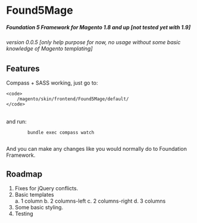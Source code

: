 # Found5Mage
##### Foundation 5 Framework for Magento 1.8 and up [not tested yet with 1.9]
###### version 0.0.5 [only help purpose for now, no usage without some basic knowledge of Magento templating]

## Features
Compass + SASS working, just go to:

	<code>
		/magento/skin/frontend/Found5Mage/default/
	</code>
<br>
and run:<br>
	<code>
		bundle exec compass watch
	</code>

And you can make any changes like you would normally do to Foundation Framework. 

## Roadmap

1. Fixes for jQuery conflicts. 
2. Basic templates<br>
	a. 1 column
	b. 2 columns-left
	c. 2 columns-right
	d. 3 columns
3. Some basic styling. 
4. Testing